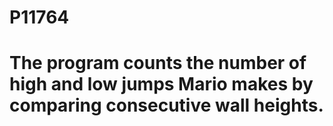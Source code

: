 # P11764
# The program counts the number of high and low jumps Mario makes by comparing consecutive wall heights.
